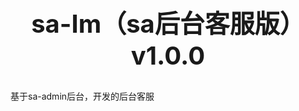 <h2 align="center" style="margin: 30px 0 30px;font-weight: bold;font-size:40px;">sa-Im（sa后台客服版） v1.0.0</h2>

基于sa-admin后台，开发的后台客服
